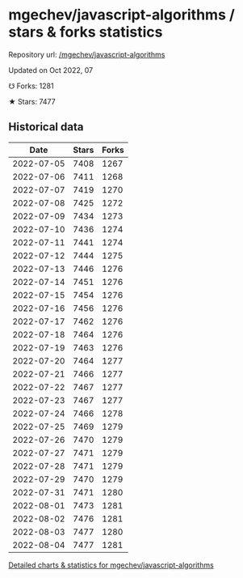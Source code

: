 # mgechev/javascript-algorithms / stars & forks statistics

Repository url: [/mgechev/javascript-algorithms](https://github.com/mgechev/javascript-algorithms)

Updated on Oct 2022, 07

☋ Forks: 1281

★ Stars: 7477

## Historical data
| Date | Stars | Forks |
|------|-------|-------|
| 2022-07-05 | 7408 | 1267 | 
| 2022-07-06 | 7411 | 1268 | 
| 2022-07-07 | 7419 | 1270 | 
| 2022-07-08 | 7425 | 1272 | 
| 2022-07-09 | 7434 | 1273 | 
| 2022-07-10 | 7436 | 1274 | 
| 2022-07-11 | 7441 | 1274 | 
| 2022-07-12 | 7444 | 1275 | 
| 2022-07-13 | 7446 | 1276 | 
| 2022-07-14 | 7451 | 1276 | 
| 2022-07-15 | 7454 | 1276 | 
| 2022-07-16 | 7456 | 1276 | 
| 2022-07-17 | 7462 | 1276 | 
| 2022-07-18 | 7464 | 1276 | 
| 2022-07-19 | 7463 | 1276 | 
| 2022-07-20 | 7464 | 1277 | 
| 2022-07-21 | 7466 | 1277 | 
| 2022-07-22 | 7467 | 1277 | 
| 2022-07-23 | 7467 | 1277 | 
| 2022-07-24 | 7466 | 1278 | 
| 2022-07-25 | 7469 | 1279 | 
| 2022-07-26 | 7470 | 1279 | 
| 2022-07-27 | 7471 | 1279 | 
| 2022-07-28 | 7471 | 1279 | 
| 2022-07-29 | 7470 | 1279 | 
| 2022-07-31 | 7471 | 1280 | 
| 2022-08-01 | 7473 | 1281 | 
| 2022-08-02 | 7476 | 1281 | 
| 2022-08-03 | 7477 | 1280 | 
| 2022-08-04 | 7477 | 1281 | 


[Detailed charts & statistics for mgechev/javascript-algorithms](https://reviewgithub.com/rep/mgechev/javascript-algorithms)
